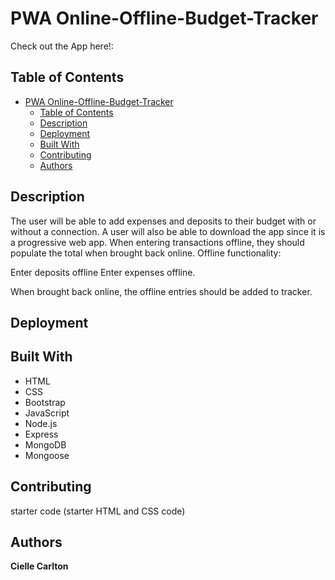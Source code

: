  
# PWA Online-Offline-Budget-Tracker
 
Check out the App here!:
## Table of Contents

- [PWA Online-Offline-Budget-Tracker](#pwa-online-offline-budget-tracker)
  - [Table of Contents](#table-of-contents)
  - [Description](#description)
  - [Deployment](#deployment)
  - [Built With](#built-with)
  - [Contributing](#contributing)
  - [Authors](#authors)
 

## Description

The user will be able to add expenses and deposits to their budget with or without a connection. A user will also be able to download the app since it is a progressive web app. When entering transactions offline, they should populate the total when brought back online. Offline functionality: 

Enter deposits offline
Enter expenses offline. 

When brought back online, the offline entries should be added to tracker.

## Deployment



## Built With

* HTML
* CSS
* Bootstrap
* JavaScript
* Node.js
* Express
* MongoDB
* Mongoose

## Contributing

 starter code (starter HTML and CSS code)

## Authors

**Cielle Carlton**

